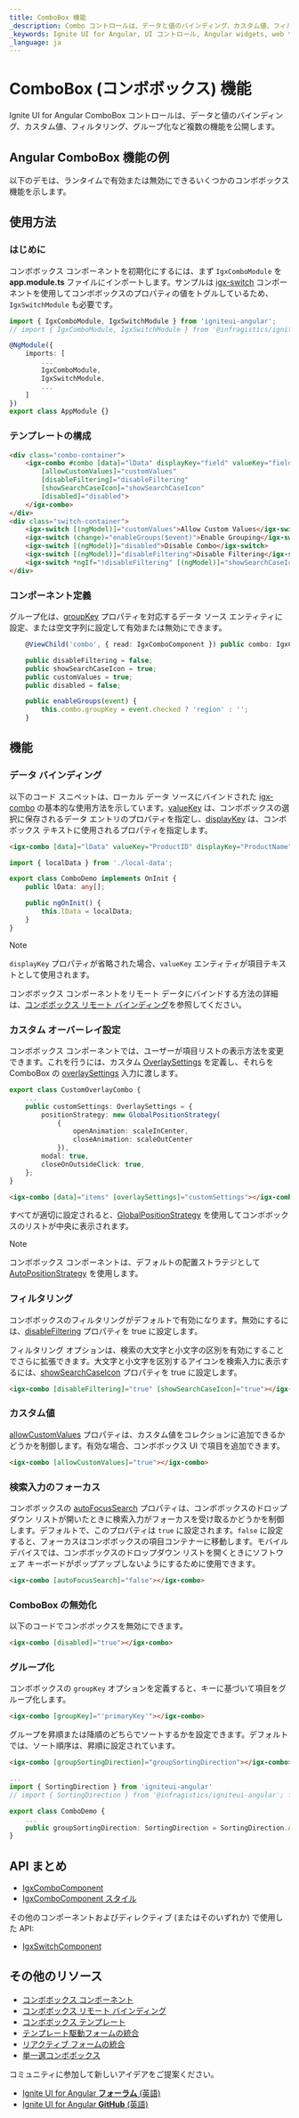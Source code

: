 ```yaml
---
title: ComboBox 機能
_description: Combo コントロールは、データと値のバインディング、カスタム値、フィルタリング、グループ化など複数の機能を公開します。
_keywords: Ignite UI for Angular, UI コントロール, Angular widgets, web ウィジェット, UI ウィジェット, Angular, Native Angular コンポーネント スイート, Native Angular コントロール, ネイティブ Angular コンポーネント ライブラリ, Angular Combo コンポーネント, Angular 機能, Angular Combo 機能, Angular Combo データ バインディング, Angular Combo 値バインディング, Angular Combo データ フィルタリング, Angular Combo グループ化, Angular Combo カスタム値
_language: ja
---
```


# ComboBox (コンボボックス) 機能
<p class="highlight">
Ignite UI for Angular ComboBox コントロールは、データと値のバインディング、カスタム値、フィルタリング、グループ化など複数の機能を公開します。
</p>

## Angular ComboBox 機能の例
以下のデモは、ランタイムで有効または無効にできるいくつかのコンボボックス機能を示します。


<code-view style="height: 440px;"
           data-demos-base-url="{environment:demosBaseUrl}"
           iframe-src="{environment:demosBaseUrl}/lists/combo-features" alt="Angular コンボボックス機能の例">
</code-view>

<div class="divider--half"></div>

## 使用方法

### はじめに
コンボボックス コンポーネントを初期化にするには、まず `IgxComboModule` を **app.module.ts**  ファイルにインポートします。サンプルは [igx-switch]({environment:angularApiUrl}/classes/igxswitchcomponent.html) コンポーネントを使用してコンボボックスのプロパティの値をトグルしているため、`IgxSwitchModule` も必要です。

```typescript
import { IgxComboModule, IgxSwitchModule } from 'igniteui-angular';
// import { IgxComboModule, IgxSwitchModule } from '@infragistics/igniteui-angular'; for licensed package

@NgModule({
    imports: [
        ...
        IgxComboModule,
        IgxSwitchModule,
        ...
    ]
})
export class AppModule {}
```

### テンプレートの構成

```html
<div class="combo-container">
    <igx-combo #combo [data]="lData" displayKey="field" valueKey="field"
        [allowCustomValues]="customValues"
        [disableFiltering]="disableFiltering"
        [showSearchCaseIcon]="showSearchCaseIcon"
        [disabled]="disabled">
    </igx-combo>
</div>
<div class="switch-container">
    <igx-switch [(ngModel)]="customValues">Allow Custom Values</igx-switch>
    <igx-switch (change)="enableGroups($event)">Enable Grouping</igx-switch>
    <igx-switch [(ngModel)]="disabled">Disable Combo</igx-switch>
    <igx-switch [(ngModel)]="disableFiltering">Disable Filtering</igx-switch>
    <igx-switch *ngIf="!disableFiltering" [(ngModel)]="showSearchCaseIcon">Show Case-sensitive Icon</igx-switch>
</div>
```

### コンポーネント定義
グループ化は、[groupKey]({environment:angularApiUrl}/classes/IgxComboComponent.html#groupKey) プロパティを対応するデータ ソース エンティティに設定、または空文字列に設定して有効または無効にできます。

```typescript
    @ViewChild('combo', { read: IgxComboComponent }) public combo: IgxComboComponent;

    public disableFiltering = false;
    public showSearchCaseIcon = true;
    public customValues = true;
    public disabled = false;

    public enableGroups(event) {
        this.combo.groupKey = event.checked ? 'region' : '';
    }
```

## 機能

### データ バインディング
以下のコード スニペットは、ローカル データ ソースにバインドされた [igx-combo]({environment:angularApiUrl}/classes/igxcombocomponent.html) の基本的な使用方法を示しています。[valueKey]({environment:angularApiUrl}/classes/IgxComboComponent.html#valueKey) は、コンボボックスの選択に保存されるデータ エントリのプロパティを指定し、[displayKey]({environment:angularApiUrl}/classes/IgxComboComponent.html#displayKey) は、コンボボックス テキストに使用されるプロパティを指定します。

```html
<igx-combo [data]="lData" valueKey="ProductID" displayKey="ProductName"></igx-combo>
```

```typescript
import { localData } from './local-data';

export class ComboDemo implements OnInit {
    public lData: any[];

    public ngOnInit() {
        this.lData = localData;
    }
}
```

> [!Note]
> `displayKey` プロパティが省略された場合、`valueKey` エンティティが項目テキストとして使用されます。

コンボボックス コンポーネントをリモート データにバインドする方法の詳細は、[コンボボックス リモート バインディング](combo-remote.md)を参照してください。

### カスタム オーバーレイ設定
コンボボックス コンポーネントでは、ユーザーが項目リストの表示方法を変更できます。これを行うには、カスタム [OverlaySettings]({environment:angularApiUrl}/interfaces/overlaysettings.html) を定義し、それらを ComboBox の [overlaySettings]({environment:angularApiUrl}/classes/IgxComboComponent.html#overlaySettings) 入力に渡します。

```typescript
export class CustomOverlayCombo {
    ...
    public customSettings: OverlaySettings = {
        positionStrategy: new GlobalPositionStrategy(
            {
                openAnimation: scaleInCenter,
                closeAnimation: scaleOutCenter
            }),
        modal: true,
        closeOnOutsideClick: true,
    };
}
```

```html
<igx-combo [data]="items" [overlaySettings]="customSettings"></igx-combo>
```

すべてが適切に設定されると、[GlobalPositionStrategy](overlay-position.md#グローバル) を使用してコンボボックスのリストが中央に表示されます。


<code-view style="height: 440px;"
           data-demos-base-url="{environment:demosBaseUrl}"
           iframe-src="{environment:demosBaseUrl}/lists/combo-overlay" >
</code-view>


<div class="divider--half"></div>

> [!Note]
> コンボボックス コンポーネントは、デフォルトの配置ストラテジとして [AutoPositionStrategy]({environment:angularApiUrl}/classes/autopositionstrategy.html) を使用します。

### フィルタリング
コンボボックスのフィルタリングがデフォルトで有効になります。無効にするには、[disableFiltering]({environment:angularApiUrl}/classes/igxcombocomponent.html#disableFiltering) プロパティを true に設定します。

フィルタリング オプションは、検索の大文字と小文字の区別を有効にすることでさらに拡張できます。大文字と小文字を区別するアイコンを検索入力に表示するには、[showSearchCaseIcon]({environment:angularApiUrl}/classes/IgxComboComponent.html#showSearchCaseIcon) プロパティを true に設定します。

```html
<igx-combo [disableFiltering]="true" [showSearchCaseIcon]="true"></igx-combo>
```

<div class="divider--half"></div>

### カスタム値
[allowCustomValues]({environment:angularApiUrl}/classes/IgxComboComponent.html#allowCustomValues) プロパティは、カスタム値をコレクションに追加できるかどうかを制御します。有効な場合、コンボボックス UI で項目を追加できます。

```html
<igx-combo [allowCustomValues]="true"></igx-combo>
```

<div class="divider--half"></div>

### 検索入力のフォーカス
コンボボックスの [autoFocusSearch]({environment:angularApiUrl}/classes/IgxComboComponent.html#autoFocusSearch) プロパティは、コンボボックスのドロップダウン リストが開いたときに検索入力がフォーカスを受け取るかどうかを制御します。デフォルトで、このプロパティは `true` に設定されます。`false` に設定すると、フォーカスはコンボボックスの項目コンテナーに移動します。モバイル デバイスでは、コンボボックスのドロップダウン リストを開くときにソフトウェア キーボードがポップアップしないようにするために使用できます。

```html
<igx-combo [autoFocusSearch]="false"></igx-combo>
```

<div class="divider--half"></div>

### ComboBox の無効化
以下のコードでコンボボックスを無効にできます。

```html
<igx-combo [disabled]="true"></igx-combo>
```

<div class="divider--half"></div>

### グループ化
コンボボックスの `groupKey` オプションを定義すると、キーに基づいて項目をグループ化します。

```html
<igx-combo [groupKey]="'primaryKey'"></igx-combo>
```

グループを昇順または降順のどちらでソートするかを設定できます。デフォルトでは、ソート順序は、昇順に設定されています。

```html
<igx-combo [groupSortingDirection]="groupSortingDirection"></igx-combo>
```

```typescript
...
import { SortingDirection } from 'igniteui-angular'
// import { SortingDirection } from '@infragistics/igniteui-angular'; for licensed package

export class ComboDemo {
    ...
    public groupSortingDirection: SortingDirection = SortingDirection.Asc;
}
```

<div class="divider--half"></div>

## API まとめ
<div class="divider--half"></div>

* [IgxComboComponent]({environment:angularApiUrl}/classes/igxcombocomponent.html)
* [IgxComboComponent スタイル]({environment:sassApiUrl}/themes#function-combo-theme)

その他のコンポーネントおよびディレクティブ (またはそのいずれか) で使用した API:
* [IgxSwitchComponent]({environment:angularApiUrl}/classes/igxswitchcomponent.html)

## その他のリソース
<div class="divider--half"></div>

* [コンボボックス コンポーネント](combo.md)
* [コンボボックス リモート バインディング](combo-remote.md)
* [コンボボックス テンプレート](combo-templates.md)
* [テンプレート駆動フォームの統合](input-group.md)
* [リアクティブ フォームの統合](angular-reactive-form-validation.md)
* [単一選コンボボックス](simple-combo.md)

コミュニティに参加して新しいアイデアをご提案ください。

* [Ignite UI for Angular **フォーラム** (英語)](https://www.infragistics.com/community/forums/f/ignite-ui-for-angular)
* [Ignite UI for Angular **GitHub** (英語)](https://github.com/IgniteUI/igniteui-angular)
